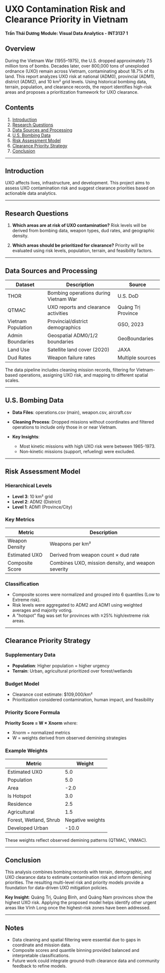 # UXO Contamination Risk and Clearance Priority in Vietnam

**Trần Thái Dương**
**Module: Visual Data Analytics - INT3137 1**

## Overview

During the Vietnam War (1955–1975), the U.S. dropped approximately 7.5 million tons of bombs. Decades later, over 800,000 tons of unexploded ordnance (UXO) remain across Vietnam, contaminating about 18.7% of its land. This report analyzes UXO risk at national (ADM0), provincial (ADM1), district (ADM2), and 10 km² grid levels. Using historical bombing data, terrain, population, and clearance records, the report identifies high-risk areas and proposes a prioritization framework for UXO clearance.

## Contents

1. [Introduction](#introduction)
2. [Research Questions](#research-questions)
3. [Data Sources and Processing](#data-sources-and-processing)
4. [U.S. Bombing Data](#us-bombing-data)
5. [Risk Assessment Model](#risk-assessment-model)
6. [Clearance Priority Strategy](#clearance-priority-strategy)
7. [Conclusion](#conclusion)

---

## Introduction

UXO affects lives, infrastructure, and development. This project aims to assess UXO contamination risk and suggest clearance priorities based on actionable data analytics.

---

## Research Questions

1. **Which areas are at risk of UXO contamination?**
   Risk levels will be derived from bombing data, weapon types, dud rates, and geographic density.

2. **Which areas should be prioritized for clearance?**
   Priority will be evaluated using risk levels, population, terrain, and feasibility factors.

---

## Data Sources and Processing

| Dataset            | Description                           | Source             |
| ------------------ | ------------------------------------- | ------------------ |
| THOR               | Bombing operations during Vietnam War | U.S. DoD           |
| QTMAC              | UXO reports and clearance activities  | Quảng Trị Province |
| Vietnam Population | Provincial/district demographics      | GSO, 2023          |
| Admin Boundaries   | Geospatial ADM0/1/2 boundaries        | GeoBoundaries      |
| Land Use           | Satellite land cover (2020)           | JAXA               |
| Dud Rates          | Weapon failure rates                  | Multiple sources   |

The data pipeline includes cleaning mission records, filtering for Vietnam-based operations, assigning UXO risk, and mapping to different spatial scales.

---

## U.S. Bombing Data

* **Data Files**: operations.csv (main), weapon.csv, aircraft.csv
* **Cleaning Process**: Dropped missions without coordinates and filtered operations to include only those in or near Vietnam.
* **Key Insights**:

  * Most kinetic missions with high UXO risk were between 1965-1973.
  * Non-kinetic missions (support, refueling) were excluded.

---

## Risk Assessment Model

### Hierarchical Levels

* **Level 3**: 10 km² grid
* **Level 2**: ADM2 (District)
* **Level 1**: ADM1 (Province/City)

### Key Metrics

| Metric          | Description                                        |
| --------------- | -------------------------------------------------- |
| Weapon Density  | Weapons per km²                                    |
| Estimated UXO   | Derived from weapon count × dud rate               |
| Composite Score | Combines UXO, mission density, and weapon severity |

### Classification

* Composite scores were normalized and grouped into 6 quantiles (Low to Extreme risk).
* Risk levels were aggregated to ADM2 and ADM1 using weighted averages and majority voting.
* A "hotspot" flag was set for provinces with ≥25% high/extreme risk areas.

---

## Clearance Priority Strategy

### Supplementary Data

* **Population**: Higher population = higher urgency
* **Terrain**: Urban, agricultural prioritized over forest/wetlands

### Budget Model

* Clearance cost estimate: \$109,000/km²
* Prioritization considered contamination, human impact, and feasibility

### Priority Score Formula

**Priority Score = W × Xnorm** where:

* Xnorm = normalized metrics
* W = weights derived from observed demining strategies

### Example Weights

| Metric                 | Weight           |
| ---------------------- | ---------------- |
| Estimated UXO          | 5.0              |
| Population             | 5.0              |
| Area                   | -2.0             |
| Is Hotspot             | 3.0              |
| Residence              | 2.5              |
| Agricultural           | 1.5              |
| Forest, Wetland, Shrub | Negative weights |
| Developed Urban        | -10.0            |

These weights reflect observed demining patterns (QTMAC, VNMAC).

---

## Conclusion

This analysis combines bombing records with terrain, demographic, and UXO clearance data to estimate contamination risk and inform demining priorities. The resulting multi-level risk and priority models provide a foundation for data-driven UXO mitigation policies.

**Key Insight**: Quảng Trị, Quảng Bình, and Quảng Nam provinces show the highest UXO risk. Applying the proposed model helps identify other urgent areas like Vĩnh Long once the highest-risk zones have been addressed.

---

## Notes

* Data cleaning and spatial filtering were essential due to gaps in coordinate and mission data.
* Composite scores and quantile binning provided balanced and interpretable classifications.
* Future work could integrate ground-truth clearance data and community feedback to refine models.
